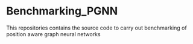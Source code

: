 # Benchmarking_PGNN
This repositories contains the source code to carry out benchmarking of position aware graph neural networks

